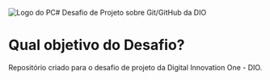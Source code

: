 ![Logo do PC](https://pt.wikipedia.org/wiki/Computador_pessoal#/media/Ficheiro:Desktop_computer_clipart_-_Yellow_theme.svg)# Desafio de Projeto sobre Git/GitHub da DIO

# Qual objetivo do Desafio?
Repositório criado para o desafio de projeto da Digital Innovation One - DIO.
